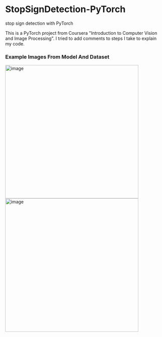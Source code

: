 # StopSignDetection-PyTorch
 stop sign detection with PyTorch

This is a PyTorch project from Coursera "Introduction to Computer Vision and Image Processing". I tried to add comments to steps I take to explain my code.

### Example Images From Model And Dataset

<img width="423" alt="image" src="https://github.com/ArdaTarim/StopSignDetection-PyTorch/assets/122305197/c734c54c-4967-4bcf-9ece-6a928bbecfce">

<img width="423" alt="image" src="https://github.com/ArdaTarim/StopSignDetection-PyTorch/assets/122305197/0bb8b8f7-26e3-466f-be06-d7009cc38016">


